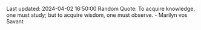 Last updated: 2024-04-02 16:50:00
Random Quote: To acquire knowledge, one must study; but to acquire wisdom, one must observe. - Marilyn vos Savant